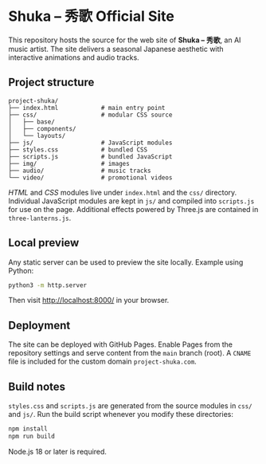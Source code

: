 # Shuka – 秀歌 Official Site

This repository hosts the source for the web site of **Shuka – 秀歌**, an AI music artist. The site delivers a seasonal Japanese aesthetic with interactive animations and audio tracks.

## Project structure

```
project-shuka/
├── index.html            # main entry point
├── css/                  # modular CSS source
│   ├── base/
│   ├── components/
│   └── layouts/
├── js/                   # JavaScript modules
├── styles.css            # bundled CSS
├── scripts.js            # bundled JavaScript
├── img/                  # images
├── audio/                # music tracks
└── video/                # promotional videos
```

*HTML* and *CSS* modules live under `index.html` and the `css/` directory. Individual JavaScript modules are kept in `js/` and compiled into `scripts.js` for use on the page. Additional effects powered by Three.js are contained in `three-lanterns.js`.

## Local preview

Any static server can be used to preview the site locally. Example using Python:

```bash
python3 -m http.server
```

Then visit <http://localhost:8000/> in your browser.

## Deployment

The site can be deployed with GitHub Pages. Enable Pages from the repository settings and serve content from the `main` branch (root). A `CNAME` file is included for the custom domain `project-shuka.com`.

## Build notes

`styles.css` and `scripts.js` are generated from the source modules in `css/` and `js/`.
Run the build script whenever you modify these directories:

```bash
npm install
npm run build
```

Node.js 18 or later is required.
